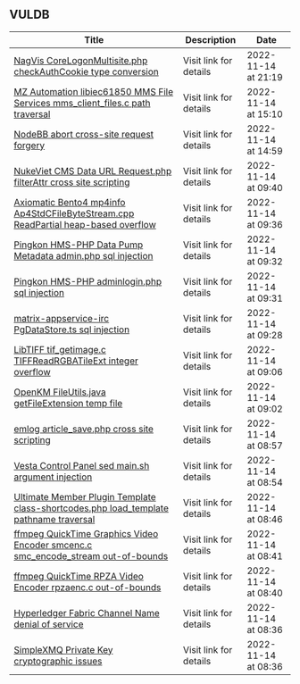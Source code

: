 ## VULDB
|Title|Description|Date|
|---|---|---|
| [NagVis CoreLogonMultisite.php checkAuthCookie type conversion](https://vuldb.com/?id.213557) | Visit link for details | 2022-11-14 at 21:19 |
| [MZ Automation libiec61850 MMS File Services mms_client_files.c path traversal](https://vuldb.com/?id.213556) | Visit link for details | 2022-11-14 at 15:10 |
| [NodeBB abort cross-site request forgery](https://vuldb.com/?id.213555) | Visit link for details | 2022-11-14 at 14:59 |
| [NukeViet CMS Data URL Request.php filterAttr cross site scripting](https://vuldb.com/?id.213554) | Visit link for details | 2022-11-14 at 09:40 |
| [Axiomatic Bento4 mp4info Ap4StdCFileByteStream.cpp ReadPartial heap-based overflow](https://vuldb.com/?id.213553) | Visit link for details | 2022-11-14 at 09:36 |
| [Pingkon HMS-PHP Data Pump Metadata admin.php sql injection](https://vuldb.com/?id.213552) | Visit link for details | 2022-11-14 at 09:32 |
| [Pingkon HMS-PHP adminlogin.php sql injection](https://vuldb.com/?id.213551) | Visit link for details | 2022-11-14 at 09:31 |
| [matrix-appservice-irc PgDataStore.ts sql injection](https://vuldb.com/?id.213550) | Visit link for details | 2022-11-14 at 09:28 |
| [LibTIFF tif_getimage.c TIFFReadRGBATileExt integer overflow](https://vuldb.com/?id.213549) | Visit link for details | 2022-11-14 at 09:06 |
| [OpenKM FileUtils.java getFileExtension temp file](https://vuldb.com/?id.213548) | Visit link for details | 2022-11-14 at 09:02 |
| [emlog article_save.php cross site scripting](https://vuldb.com/?id.213547) | Visit link for details | 2022-11-14 at 08:57 |
| [Vesta Control Panel sed main.sh argument injection](https://vuldb.com/?id.213546) | Visit link for details | 2022-11-14 at 08:54 |
| [Ultimate Member Plugin Template class-shortcodes.php load_template pathname traversal](https://vuldb.com/?id.213545) | Visit link for details | 2022-11-14 at 08:46 |
| [ffmpeg QuickTime Graphics Video Encoder smcenc.c smc_encode_stream out-of-bounds](https://vuldb.com/?id.213544) | Visit link for details | 2022-11-14 at 08:41 |
| [ffmpeg QuickTime RPZA Video Encoder rpzaenc.c out-of-bounds](https://vuldb.com/?id.213543) | Visit link for details | 2022-11-14 at 08:40 |
| [Hyperledger Fabric Channel Name denial of service](https://vuldb.com/?id.213542) | Visit link for details | 2022-11-14 at 08:36 |
| [SimpleXMQ Private Key cryptographic issues](https://vuldb.com/?id.213541) | Visit link for details | 2022-11-14 at 08:36 |
